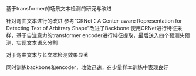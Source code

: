 基于transformer的场景文本检测的研究与改进

针对弯曲文本进行的改进
参考“CRNet：A Center-aware Representation for Detecting Text of Arbitrary Shape”改进了Backbone
使用CRNet进行特征采样，基于自注意力的transformer encoder进行特征提取，最后送入四个预测头预测，实现文本语义分割

对于弯曲文本与长文本检测效果显著

同时训练backbone和encoder，收敛迅速，在少量样本训练中表现良好
